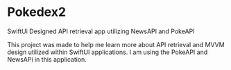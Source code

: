 # Pokedex2
SwiftUi Designed API retrieval app utilizing NewsAPI and PokeAPI


This project was made to help me learn more about API retrieval and MVVM design utilized within SwiftUI applications. I am using the PokeAPI and NewsAPi in this application. 

